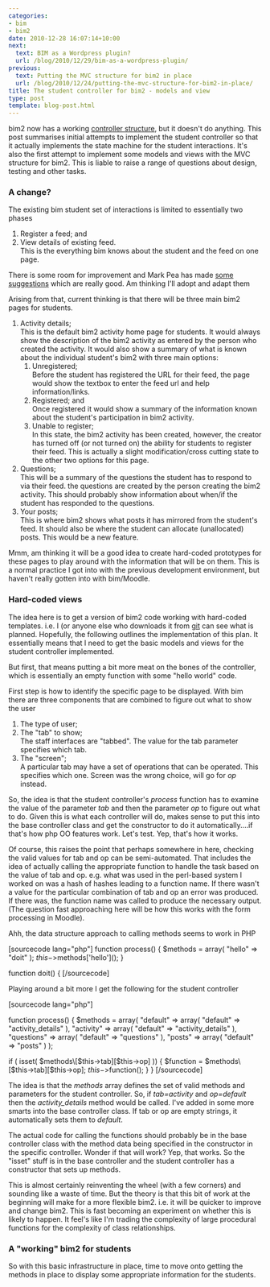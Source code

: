 ```yaml
---
categories:
- bim
- bim2
date: 2010-12-28 16:07:14+10:00
next:
  text: BIM as a Wordpress plugin?
  url: /blog/2010/12/29/bim-as-a-wordpress-plugin/
previous:
  text: Putting the MVC structure for bim2 in place
  url: /blog/2010/12/24/putting-the-mvc-structure-for-bim2-in-place/
title: The student controller for bim2 - models and view
type: post
template: blog-post.html
---
```

bim2 now has a working [controller structure](/blog/2010/12/24/putting-the-mvc-structure-for-bim2-in-place/), but it doesn't do anything. This post summarises initial attempts to implement the student controller so that it actually implements the state machine for the student interactions. It's also the first attempt to implement some models and views with the MVC structure for bim2. This is liable to raise a range of questions about design, testing and other tasks.

### A change?

The existing bim student set of interactions is limited to essentially two phases

1. Register a feed; and
2. View details of existing feed.  
    This is the everything bim knows about the student and the feed on one page.

There is some room for improvement and Mark Pea has made [some suggestions](https://github.com/djplaner/BIM/issues#issue/26) which are really good. Am thinking I'll adopt and adapt them

Arising from that, current thinking is that there will be three main bim2 pages for students.

1. Activity details;  
    This is the default bim2 activity home page for students. It would always show the description of the bim2 activity as entered by the person who created the activity. It would also show a summary of what is known about the individual student's bim2 with three main options:
    1. Unregistered;  
        Before the student has registered the URL for their feed, the page would show the textbox to enter the feed url and help information/links.
    2. Registered; and  
        Once registered it would show a summary of the information known about the student's participation in bim2 activity.
    3. Unable to register;  
        In this state, the bim2 activity has been created, however, the creator has turned off (or not turned on) the ability for students to register their feed. This is actually a slight modification/cross cutting state to the other two options for this page.
2. Questions;  
    This will be a summary of the questions the student has to respond to via their feed. the questions are created by the person creating the bim2 activity. This should probably show information about when/if the student has responded to the questions.
3. Your posts;  
    This is where bim2 shows what posts it has mirrored from the student's feed. It should also be where the student can allocate (unallocated) posts. This would be a new feature.

Mmm, am thinking it will be a good idea to create hard-coded prototypes for these pages to play around with the information that will be on them. This is a normal practice I got into with the previous development environment, but haven't really gotten into with bim/Moodle.

### Hard-coded views

The idea here is to get a version of bim2 code working with hard-coded templates. i.e. I (or anyone else who downloads it from [git](https://github.com/djplaner/bimtwo) can see what is planned. Hopefully, the following outlines the implementation of this plan. It essentially means that I need to get the basic models and views for the student controller implemented.

But first, that means putting a bit more meat on the bones of the controller, which is essentially an empty function with some "hello world" code.

First step is how to identify the specific page to be displayed. With bim there are three components that are combined to figure out what to show the user

1. The type of user;
2. The "tab" to show;  
    The staff interfaces are "tabbed". The value for the tab parameter specifies which tab.
3. The "screen";  
    A particular tab may have a set of operations that can be operated. This specifies which one. Screen was the wrong choice, will go for _op_ instead.

So, the idea is that the student controller's _process_ function has to examine the value of the parameter _tab_ and then the parameter _op_ to figure out what to do. Given this is what each controller will do, makes sense to put this into the base controller class and get the constructor to do it automatically....if that's how php OO features work. Let's test. Yep, that's how it works.

Of course, this raises the point that perhaps somewhere in here, checking the valid values for tab and op can be semi-automated. That includes the idea of actually calling the appropriate function to handle the task based on the value of tab and op. e.g. what was used in the perl-based system I worked on was a hash of hashes leading to a function name. If there wasn't a value for the particular combination of tab and op an error was produced. If there was, the function name was called to produce the necessary output. (The question fast approaching here will be how this works with the form processing in Moodle).

Ahh, the data structure approach to calling methods seems to work in PHP

\[sourcecode lang="php"\] function process() { $methods = array( "hello" => "doit" ); $this->$methods\['hello'\](); }

function doit() { \[/sourcecode\]

Playing around a bit more I get the following for the student controller

\[sourcecode lang="php"\]

function process() { $methods = array( "default" => array( "default" => "activity\_details" ), "activity" => array( "default" => "activity\_details" ), "questions" => array( "default" => "questions" ), "posts" => array( "default" => "posts" ) );

if ( isset( $methods\[$this->tab\]\[$this->op\] )) { $function = $methods\[$this->tab\]\[$this->op\]; $this->$function(); } } \[/sourcecode\]

The idea is that the _methods_ array defines the set of valid methods and parameters for the student controller. So, if _tab=activity_ and _op=default_ then the _activity\_details_ method would be called. I've added in some more smarts into the base controller class. If tab or op are empty strings, it automatically sets them to _default_.

The actual code for calling the functions should probably be in the base controller class with the method data being specified in the constructor in the specific controller. Wonder if that will work? Yep, that works. So the "isset" stuff is in the base controller and the student controller has a constructor that sets up methods.

This is almost certainly reinventing the wheel (with a few corners) and sounding like a waste of time. But the theory is that this bit of work at the beginning will make for a more flexible bim2. i.e. it will be quicker to improve and change bim2. This is fast becoming an experiment on whether this is likely to happen. It feel's like I'm trading the complexity of large procedural functions for the complexity of class relationships.

### A "working" bim2 for students

So with this basic infrastructure in place, time to move onto getting the methods in place to display some appropriate information for the students.